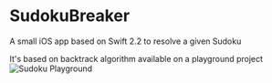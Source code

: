 # SudokuBreaker

A small iOS app based on Swift 2.2 to resolve a given Sudoku

It's based on backtrack algorithm available on a playground project ![Sudoku Playground](https://github.com/popei69/BPSudokuPlayground)
